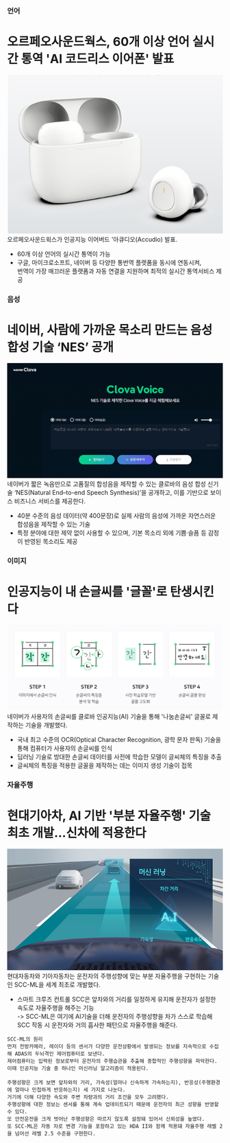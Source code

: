 ### 언어
# 오르페오사운드웍스, 60개 이상 언어 실시간 통역 'AI 코드리스 이어폰' 발표
![img](/img/아큐디오.jpg)  
오르페오사운드윅스가 인공지능 이어버드 '아큐디오(Accudio) 발표.  
- 60개 이상 언어의 실시간 통역이 가능  
- 구글, 마이크로소프트, 네이버 등 다양한 통번역 플랫폼을 동시에 연동시켜,  
  번역이 가장 매끄러운 플랫폼과 자동 연결을 지원하며 최적의 실시간 통역서비스 제공

### 음성
# 네이버, 사람에 가까운 목소리 만드는 음성 합성 기술 ‘NES’ 공개
![img](/img/NES.jpg)
네이버가 짧은 녹음만으로 고품질의 합성음을 제작할 수 있는 클로바의 음성 합성 신기술 ‘NES(Natural End–to-end Speech Synthesis)’을 공개하고, 이를 기반으로 보이스 비즈니스 서비스를 제공한다.  
-  40분 수준의 음성 데이터(약 400문장)로 실제 사람의 음성에 가까운 자연스러운 합성음을 제작할 수 있는 기술
-  특정 분야에 대한 제약 없이 사용할 수 있으며, 기본 목소리 외에 기쁨·슬픔 등 감정이 반영된 목소리도 제공

### 이미지
# 인공지능이 내 손글씨를 '글꼴'로 탄생시킨다
![img](/img/손글씨.jpg)  
네이버가 사용자의 손글씨를 클로바 인공지능(AI) 기술을 통해 '나눔손글씨' 글꼴로 제작하는 기술을 개발했다.
- 국내 최고 수준의 OCR(Optical Character Recognition, 광학 문자 판독) 기술을 통해 컴퓨터가 사용자의 손글씨를 인식
- 딥러닝 기술로 방대한 손글씨 데이터를 사전에 학습한 모델이 글씨체의 특징을 추출
- 글씨체의 특징을 적용한 글꼴을 제작하는 데는 이미지 생성 기술이 접목

### 자율주행
# 현대기아차, AI 기반 '부분 자율주행' 기술 최초 개발...신차에 적용한다
![img](/img/자율주행.jpg)  
현대자동차와 기아자동차는 운전자의 주행성향에 맞는 부분 자율주행을 구현하는 기술인 SCC-ML을 세계 최초로 개발했다.
- 스마트 크루즈 컨트롤 SCC은 앞차와의 거리를 일정하게 유지해 운전자가 설정한 속도로 자율주행을 해주는 기능  
-> SCC-ML은 여기에 AI기술을 더해 운전자의 주행성향을 차가 스스로 학습해 SCC 작동 시 운전자와 거의 흡사한 패턴으로 자율주행을 해준다.  
~~~
SCC-ML의 원리  
먼저 전방카메라, 레이더 등의 센서가 다양한 운전상황에서 발생되는 정보를 지속적으로 수집해 ADAS의 두뇌격인 제어컴퓨터로 보낸다.  
제어컴퓨터는 입력된 정보로부터 운전자의 주행습관을 추출해 종합적인 주행성향을 파악한다.  
이때 인공지능 기술 중 하나인 머신러닝 알고리즘이 적용된다.  
  
주행성향은 크게 보면 앞차와의 거리, 가속성(얼마나 신속하게 가속하는지), 반응성(주행환경에 얼마나 민첩하게 반응하는지) 세 가지로 나눈다.  
거기에 더해 다양한 속도와 주변 차량과의 거리 조건을 모두 고려했다.  
주행성향에 대한 정보는 센서를 통해 계속 업데이트되기 때문에 운전자의 최근 성향을 반영할 수 있다.  
또 안전운전을 크게 벗어난 주행성향은 따르지 않도록 설정돼 있어서 신뢰성을 높였다.  
또 SCC-ML은 자동 차로 변경 기능을 포함하고 있는 HDA II와 함께 적용돼 자율주행 레벨 2을 넘어선 레벨 2.5 수준을 구현한다.
~~~
